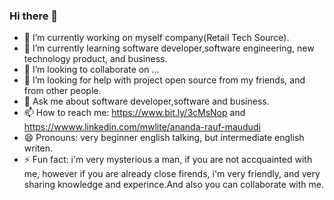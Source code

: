 ### Hi there 👋

<!--
**AnandaRauf/AnandaRauf** is a ✨ _special_ ✨ repository because its `README.md` (this file) appears on your GitHub profile.

Here are some ideas to get you started:
-->
- 🔭 I’m currently working on myself company(Retail Tech Source).
- 🌱 I’m currently learning software developer,software engineering, new technology product, and business.
- 👯 I’m looking to collaborate on ...
- 🤔 I’m looking for help with project open source from my friends, and from other people.
- 💬 Ask me about software developer,software and business.
- 📫 How to reach me: https://www.bit.ly/3cMsNop and https://wwww.linkedin.com/mwlite/ananda-rauf-maududi
- 😄 Pronouns: very beginner english talking, but intermediate english writen.
- ⚡ Fun fact: i'm very mysterious a man, if you are not accquainted with me, however if you are already close firends, i'm very friendly, and very sharing knowledge and experince.And also you can collaborate with me.

